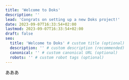 ```yaml
---
title: 'Welcome to Doks'
description: ''
lead: 'Congrats on setting up a new Doks project!'
date: 2023-09-07T16:33:54+02:00
lastmod: 2023-09-07T16:33:54+02:00
draft: false
seo:
  title: 'Welcome to Doks' # custom title (optional)
  description: '' # custom description (recommended)
  canonical: '' # custom canonical URL (optional)
  robots: '' # custom robot tags (optional)
---
```


あああ
